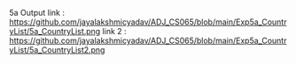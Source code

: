 5a Output link : 
https://github.com/jayalakshmicyadav/ADJ_CS065/blob/main/Exp5a_CountryList/5a_CountryList.png
link 2 : https://github.com/jayalakshmicyadav/ADJ_CS065/blob/main/Exp5a_CountryList/5a_CountryList2.png
